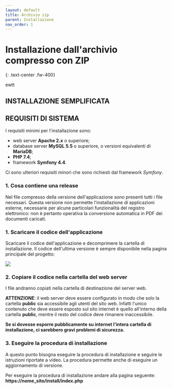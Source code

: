 ```yaml
---
layout: default
title: Archivio zip
parent: Installazione
nav_order: 1
---
```


# Installazione dall'archivio compresso con ZIP
{: .text-center .fw-400}

ewtt


## INSTALLAZIONE SEMPLIFICATA

## REQUISITI DI SISTEMA

I requisiti minimi per l'installazione sono:
  - web server **Apache 2.x** o superiore;
  - database server **MySQL 5.5** o superiore, o versioni equivalenti di **MariaDB**;
  - **PHP 7.4**;
  - framework **Symfony 4.4**.

Ci sono ulteriori requisiti minori che sono richiesti dal framework *Symfony*.




### 1. Cosa contiene una release
Nel file compresso della versione dell'applicazione sono presenti tutti i file necessari.
Questa versione non permette l'installazione di applicazioni esterne, necessarie per alcune particolari funzionalità del registro elettronico:
non è pertanto operativa la conversione automatica in PDF dei documenti caricati.

### 1. Scaricare il codice dell'applicazione
Scaricare il codice dell'applicazione e decomprimere la cartella di installazione.
Il codice dell'ultima versione è sempre disponibile nella pagina principale del progetto:

[<img src="https://img.shields.io/badge/DOWNLOAD-release-blue?style=for-the-badge">](https://github.com/trinko/giuaschool/releases/latest/download/giuaschool-release-latest.zip)

### 2. Copiare il codice nella cartella del web server
I file andranno copiati nella cartella di destinazione del server web.

**ATTENZIONE**: il web server deve essere configurato in modo che solo la cartella **public** sia accessibile agli utenti del sito web.
Infatti l'unico contenuto che deve essere esposto sul sito internet è quello all'interno della cartella **public**, mentre il resto del codice deve rimanere inaccessibile.

**Se si dovesse esporre pubblicamente su internet l'intera cartella di installazione, ci sarebbero gravi problemi di sicurezza.**

### 3. Eseguire la procedura di installazione
A questo punto bisogna eseguire la procedura di installazione e seguire le istruzioni riportate a video.
La procedura permette anche di eseguire un aggiornamento di versione.

Per eseguire la procedura di installazione andare alla pagina seguente:
**https://nome_sito/install/index.php**
